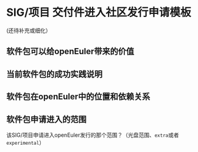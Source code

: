 # SIG/项目   交付件进入社区发行申请模板

(还待补充或细化）

## 软件包可以给openEuler带来的价值







## 当前软件包的成功实践说明









## 软件包在openEuler中的位置和依赖关系











## 软件包申请进入的范围

该SIG/项目申请进入openEuler发行的那个范围？（光盘范围、`extra`或者`experimental`）

